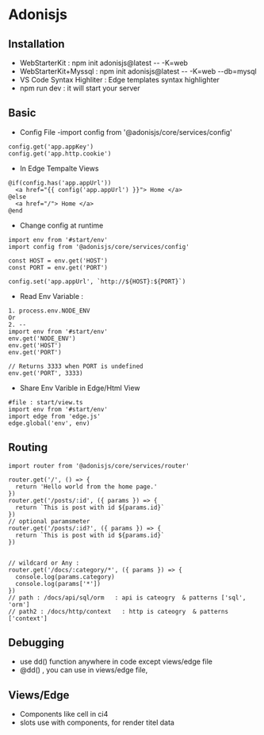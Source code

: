# Adonisjs

## Installation 
- WebStarterKit :  npm init adonisjs@latest -- -K=web 
- WebStarterKit+Myssql :  npm init adonisjs@latest  -- -K=web --db=mysql
- VS Code Syntax Highliter : Edge templates syntax highlighter
- npm run dev : it will start your server


## Basic 
- Config File
-import config from '@adonisjs/core/services/config'
```
config.get('app.appKey')
config.get('app.http.cookie')
```
- In Edge Tempalte Views
```
@if(config.has('app.appUrl'))
  <a href="{{ config('app.appUrl') }}"> Home </a>
@else
  <a href="/"> Home </a>
@end
```
- Change config at runtime
```
import env from '#start/env'
import config from '@adonisjs/core/services/config'

const HOST = env.get('HOST')
const PORT = env.get('PORT')

config.set('app.appUrl', `http://${HOST}:${PORT}`)
```
- Read Env Variable : 
```
1. process.env.NODE_ENV
Or 
2. --
import env from '#start/env'
env.get('NODE_ENV')
env.get('HOST')
env.get('PORT')

// Returns 3333 when PORT is undefined
env.get('PORT', 3333)
```
- Share Env Varible in Edge/Html View
```
#file : start/view.ts
import env from '#start/env'
import edge from 'edge.js'
edge.global('env', env)
```

## Routing 
```
import router from '@adonisjs/core/services/router'

router.get('/', () => {
  return 'Hello world from the home page.'
})
router.get('/posts/:id', ({ params }) => {
  return `This is post with id ${params.id}`
})
// optional paramsmeter
router.get('/posts/:id?', ({ params }) => { 
  return `This is post with id ${params.id}`
})


// wildcard or Any :  
router.get('/docs/:category/*', ({ params }) => {
  console.log(params.category)
  console.log(params['*'])
})
// path : /docs/api/sql/orm   : api is cateogry  & patterns ['sql', 'orm']
// path2 : /docs/http/context   : http is cateogry  & patterns ['context']

```
## Debugging
- use dd() function anywhere in code except views/edge file
- @dd() , you can use in views/edge file,   

## Views/Edge
- Components like cell in ci4
- slots use with components, for render titel data




